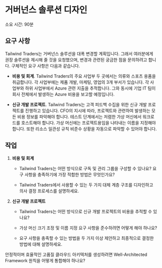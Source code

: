 ﻿---
casestudy:
    title: '거버넌스 솔루션 디자인'
    module: '거버넌스 솔루션'
---

# 거버넌스 솔루션 디자인

소요 시간: 90분

## 요구 사항

Tailwind Traders는 거버넌스 솔루션을 대폭 변경할 계획입니다. 그래서 여러분에게 권장 솔루션을 제시해 줄 것을 요청했으며, 변경과 관련된 궁금한 점을 문의하려고 합니다. 구체적인 요구 사항은 다음과 같습니다.

* **비용 및 회계**. Tailwind Traders의 주요 사업부 두 곳에서는 의류와 스포츠 용품을 취급합니다. 각 사업부에는 제품 개발, 마케팅, 영업의 3개 부서가 있습니다. 각 사업부와 하위 사업부에서 Azure 관련 지출을 추적합니다. 그와 동시에 기업 IT 팀이 회사 전체에서 발생하는 Azure 비용을 보고할 예정입니다.

* **신규 개발 프로젝트**. Tailwind Traders는 고객 피드백 수집을 위한 신규 개발 프로젝트를 진행하고 있습니다. CFO의 지시에 따라, 프로젝트와 관련하여 발생하는 모든 비용 정보를 파악해야 합니다. 테스트 단계에서는 저렴한 가상 머신에서 워크로드를 호스트해야 합니다. 가상 머신에는 프로젝트용임을 나타내는 이름을 지정해야 합니다. 또한 리소스 일관성 규칙 비준수 상황을 자동으로 파악할 수 있어야 합니다.

## 작업

1. **비용 및 회계** 

    * Tailwind Traders는 어떤 방식으로 구독 및 관리 그룹을 구성할 수 있나요? 요구 사항을 충족하기에 가장 적합한 방법은 무엇인가요? 

    * Tailwind Traders에서 사용할 수 있는 두 가지 대체 계층 구조를 디자인하고 의사 결정 프로세스를 설명하세요.

2. **신규 개발 프로젝트** 

    * Tailwind Traders는 어떤 방식으로 신규 개발 프로젝트의 비용을 추적할 수 있나요?

    * 가상 머신 크기 조정 및 이름 지정 요구 사항을 준수하려면 어떻게 해야 하나요? 

    * 요구 사항을 충족할 수 있는 방법을 두 가지 이상 제안하고 최종적으로 결정한 방법에 대해 설명하세요. 

안정적이며 효율적인 고품질 클라우드 아키텍처를 생성하려면 Well-Architected Framework 원칙을 어떻게 통합해야 하나요?

